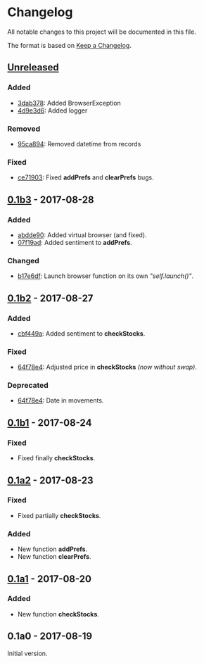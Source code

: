 # Changelog

All notable changes to this project will be documented in this file.

The format is based on [Keep a Changelog](http://keepachangelog.com/en/1.0.0/).

## [Unreleased]
### Added
- [3dab378]: Added BrowserException
- [4d9e3d6]: Added logger

### Removed
- [95ca894]: Removed datetime from records

### Fixed
- [ce71903]: Fixed **addPrefs** and **clearPrefs** bugs.

## [0.1b3] - 2017-08-28
### Added
- [abdde90]: Added virtual browser (and fixed).
- [07f19ad]: Added sentiment to **addPrefs**. 

### Changed
- [b17e6df]: Launch browser function on its own _"self.launch()"_.

## [0.1b2] - 2017-08-27
### Added
- [cbf449a]: Added sentiment to **checkStocks**.

### Fixed
- [64f78e4]: Adjusted price in **checkStocks** _(now without swap)_.

### Deprecated
- [64f78e4]: Date in movements.

## [0.1b1] - 2017-08-24
### Fixed
- Fixed finally **checkStocks**.

## [0.1a2] - 2017-08-23
### Fixed
- Fixed partially **checkStocks**.

### Added
- New function **addPrefs**.
- New function **clearPrefs**.

## [0.1a1] - 2017-08-20
### Added
- New function **checkStocks**.

## 0.1a0 - 2017-08-19
Initial version.

[Unreleased]: https://github.com/federico123579/Trading212-API/compare/v0.1b3...HEAD
[0.1b3]: https://github.com/federico123579/Trading212-API/compare/v0.1b2...v0.1b3
[0.1b2]: https://github.com/federico123579/Trading212-API/compare/v0.1b1...v0.1b2
[0.1b1]: https://github.com/federico123579/Trading212-API/compare/v0.1a2...v0.1b1
[0.1a2]: https://github.com/federico123579/Trading212-API/compare/v0.1a1...v0.1a2
[0.1a1]: https://github.com/federico123579/Trading212-API/compare/v0.1a0...v0.1a1

[95ca894]: https://github.com/federico123579/Trading212-API/commit/95ca894
[3dab378]: https://github.com/federico123579/Trading212-API/commit/e25a600
[4d9e3d6]: https://github.com/federico123579/Trading212-API/commit/4d9e3d6
[abdde90]: https://github.com/federico123579/Trading212-API/commit/abdde90
[ce71903]: https://github.com/federico123579/Trading212-API/commit/ce71903
[07f19ad]: https://github.com/federico123579/Trading212-API/commit/07f19ad
[b17e6df]: https://github.com/federico123579/Trading212-API/commit/b17e6df
[cbf449a]: https://github.com/federico123579/Trading212-API/commit/cbf449a
[64f78e4]: https://github.com/federico123579/Trading212-API/commit/64f78e4
